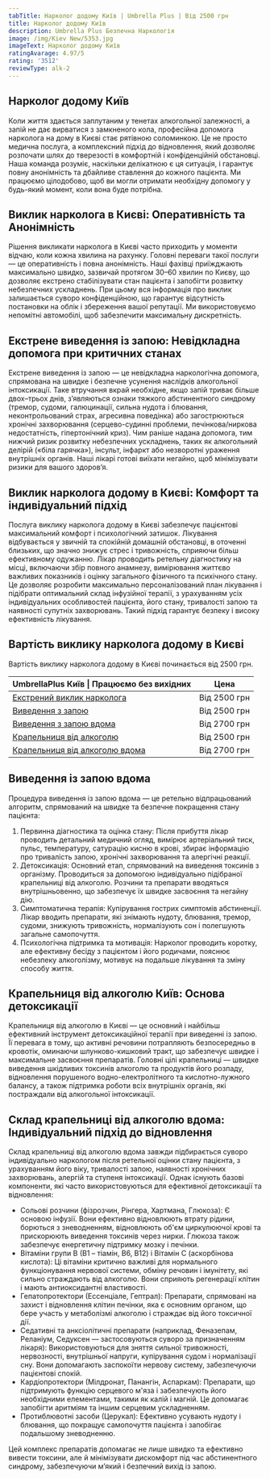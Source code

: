 ```yaml
---
tabTitle: Нарколог додому Київ | Umbrella Plus | Від 2500 грн
title: Нарколог додому Київ
description: Umbrella Plus Безпечна Наркологія
image: /img/Kiev New/5353.jpg
imageText: Нарколог додому Київ
ratingAvarage: 4.97/5
rating: '3512'
reviewType: alk-2
---
```


## Нарколог додому Київ

Коли життя здається заплутаним у тенетах алкогольної залежності, а запій не дає вирватися з замкненого кола, професійна допомога нарколога на дому в Києві стає рятівною соломинкою. Це не просто медична послуга, а комплексний підхід до відновлення, який дозволяє розпочати шлях до тверезості в комфортній і конфіденційній обстановці. Наша команда розуміє, наскільки делікатною є ця ситуація, і гарантує повну анонімність та дбайливе ставлення до кожного пацієнта. Ми працюємо цілодобово, щоб ви могли отримати необхідну допомогу у будь-який момент, коли вона буде потрібна.

## Виклик нарколога в Києві: Оперативність та Анонімність

Рішення викликати нарколога в Києві часто приходить у моменти відчаю, коли кожна хвилина на рахунку. Головні переваги такої послуги — це оперативність і повна анонімність. Наші фахівці приїжджають максимально швидко, зазвичай протягом 30–60 хвилин по Києву, що дозволяє екстрено стабілізувати стан пацієнта і запобігти розвитку небезпечних ускладнень. При цьому вся інформація про виклик залишається суворо конфіденційною, що гарантує відсутність постановки на облік і збереження вашої репутації. Ми використовуємо непомітні автомобілі, щоб забезпечити максимальну дискретність.

## Екстрене виведення із запою: Невідкладна допомога при критичних станах

Екстрене виведення із запою — це невідкладна наркологічна допомога, спрямована на швидке і безпечне усунення наслідків алкогольної інтоксикації. Таке втручання вкрай необхідне, якщо запій триває більше двох–трьох днів, з’являються ознаки тяжкого абстинентного синдрому (тремор, судоми, галюцинації, сильна нудота і блювання, неконтрольований страх, агресивна поведінка) або загострюються хронічні захворювання (серцево-судинні проблеми, печінкова/ниркова недостатність, гіпертонічний криз). Чим раніше надана допомога, тим нижчий ризик розвитку небезпечних ускладнень, таких як алкогольний делірій («біла гарячка»), інсульт, інфаркт або незворотні ураження внутрішніх органів. Наші лікарі готові виїхати негайно, щоб мінімізувати ризики для вашого здоров’я.

## Виклик нарколога додому в Києві: Комфорт та індивідуальний підхід

Послуга виклику нарколога додому в Києві забезпечує пацієнтові максимальний комфорт і психологічний затишок. Лікування відбувається у звичній та спокійній домашній обстановці, в оточенні близьких, що значно знижує стрес і тривожність, сприяючи більш ефективному одужанню. Лікар проводить ретельну діагностику на місці, включаючи збір повного анамнезу, вимірювання життєво важливих показників і оцінку загального фізичного та психічного стану. Це дозволяє розробити максимально персоналізований план лікування і підібрати оптимальний склад інфузійної терапії, з урахуванням усіх індивідуальних особливостей пацієнта, його стану, тривалості запою та наявності супутніх захворювань. Такий підхід гарантує безпеку і високу ефективність лікування.

## Вартість виклику нарколога додому в Києві

Вартість виклику нарколога додому в Києві починається від 2500 грн.

| UmbrellaPlus Київ \| Працюємо без вихідних                                                                | Цена         |
| --------------------------------------------------------------------------------------------------------- | ------------ |
| [Екстрений виклик нарколога](https://umbrella-plus.com.ua/uk/blog/narcolog-na-dom-kiev-ua/)               | Від 2500 грн |
| [Виведення з запою](https://umbrella-plus.com.ua/uk/kiev/vivod-iz-zapoia-kiev-ua/)                        | Від 2500 грн |
| [Виведення з запою вдома](https://umbrella-plus.com.ua/uk/kiev/vivod-iz-zapoia-na-domy-kiev-ua/)          | Від 2700 грн |
| [Крапельниця від алкоголю](https://umbrella-plus.com.ua/uk/kiev/kapelnica_ot_alkogola_kiev/)              | Від 2500 грн |
| [Крапельниця від алкоголю вдома](https://umbrella-plus.com.ua/uk/kiev/kapelnica_ot_alkogola_na_dom_kiev/) | Від 2700 грн |

## Виведення із запою вдома

Процедура виведення із запою вдома — це ретельно відпрацьований алгоритм, спрямований на швидке та безпечне покращення стану пацієнта:

1. Первинна діагностика та оцінка стану: Після прибуття лікар проводить детальний медичний огляд, вимірює артеріальний тиск, пульс, температуру, сатурацію кисню в крові, збирає інформацію про тривалість запою, хронічні захворювання та алергічні реакції.
2. Детоксикація: Основний етап, спрямований на виведення токсинів з організму. Проводиться за допомогою індивідуально підібраної крапельниці від алкоголю. Розчини та препарати вводяться внутрішньовенно, що забезпечує їх швидке засвоєння та негайну дію.
3. Симптоматична терапія: Купірування гострих симптомів абстиненції. Лікар вводить препарати, які знімають нудоту, блювання, тремор, судоми, знижують тривожність, нормалізують сон і полегшують загальне самопочуття.
4. Психологічна підтримка та мотивація: Нарколог проводить коротку, але ефективну бесіду з пацієнтом і його родичами, пояснює небезпеку алкоголізму, мотивує на подальше лікування та зміну способу життя.

## Крапельниця від алкоголю Київ: Основа детоксикації

Крапельниця від алкоголю в Києві — це основний і найбільш ефективний інструмент детоксикаційної терапії при виведенні із запою. Її перевага в тому, що активні речовини потрапляють безпосередньо в кровотік, оминаючи шлунково-кишковий тракт, що забезпечує швидке і максимальне засвоєння препаратів. Головні цілі крапельниці — швидке виведення шкідливих токсинів алкоголю та продуктів його розпаду, відновлення порушеного водно-електролітного та кислотно-лужного балансу, а також підтримка роботи всіх внутрішніх органів, які постраждали від алкогольної інтоксикації.

## Склад крапельниці від алкоголю вдома: Індивідуальний підхід до відновлення

Склад крапельниці від алкоголю вдома завжди підбирається суворо індивідуально наркологом після ретельної оцінки стану пацієнта, з урахуванням його віку, тривалості запою, наявності хронічних захворювань, алергій та ступеня інтоксикації. Однак існують базові компоненти, які часто використовуються для ефективної детоксикації та відновлення:

* Сольові розчини (фізрозчин, Рінгера, Хартмана, Глюкоза): Є основою інфузії. Вони ефективно відновлюють втрату рідини, борються з зневодненням, відновлюють об'єм циркулюючої крові та прискорюють виведення токсинів через нирки. Глюкоза також забезпечує енергетичну підтримку мозку і печінки.
* Вітаміни групи В (В1 – тіамін, В6, В12) і Вітамін С (аскорбінова кислота): Ці вітаміни критично важливі для нормального функціонування нервової системи, обміну речовин і імунітету, які сильно страждають від алкоголю. Вони сприяють регенерації клітин і мають антиоксидантні властивості.
* Гепатопротектори (Ессенціале, Гептрал): Препарати, спрямовані на захист і відновлення клітин печінки, яка є основним органом, що бере участь у метаболізмі алкоголю і страждає від його токсичної дії.
* Седативні та анксіолітичні препарати (наприклад, Феназепам, Реланіум, Седуксен — застосовуються суворо за призначенням лікаря): Використовуються для зняття сильної тривожності, нервозності, внутрішньої напруги, купірування судом і нормалізації сну. Вони допомагають заспокоїти нервову систему, забезпечуючи пацієнтові спокій.
* Кардіопротектори (Мілдронат, Панангін, Аспаркам): Препарати, що підтримують функцію серцевого м'яза і забезпечують його необхідними елементами, такими як калій і магній. Це допомагає запобігти аритміям та іншим серцевим ускладненням.
* Протиблювотні засоби (Церукал): Ефективно усувають нудоту і блювання, що покращує самопочуття пацієнта і запобігає подальшому зневодненню.

Цей комплекс препаратів допомагає не лише швидко та ефективно вивести токсини, але й мінімізувати дискомфорт під час абстинентного синдрому, забезпечуючи м’який і безпечний вихід із запою.
